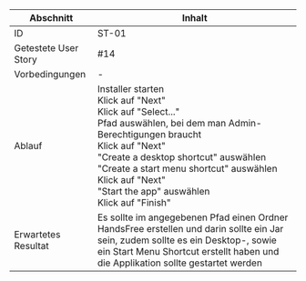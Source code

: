 Abschnitt | Inhalt
--- | ---
ID | ST-01
Getestete User Story | #14
Vorbedingungen | \-
Ablauf | Installer starten<br>Klick auf "Next"<br>Klick auf "Select..."<br>Pfad auswählen, bei dem man Admin-Berechtigungen braucht<br>Klick auf "Next"<br>"Create a desktop shortcut" auswählen<br>"Create a start menu shortcut" auswählen<br>Klick auf "Next"<br>"Start the app" auswählen<br>Klick auf "Finish"
Erwartetes Resultat | Es sollte im angegebenen Pfad einen Ordner HandsFree erstellen und darin sollte ein Jar sein, zudem sollte es ein Desktop-, sowie ein Start Menu Shortcut erstellt haben und die Applikation sollte gestartet werden